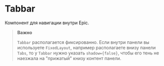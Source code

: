 # Tabbar

Компонент для навигации внутри Epic.

> **Важно**
>
> `Tabbar` располагается фиксированно. Если внутри панели вы используете `FixedLayout`, например располагаете внизу панели `Tabs`, то у `Tabbar` нужно указать `shadow={false}`, чтобы его тень не наeзжала на "прижатый" книзу контент панели.
